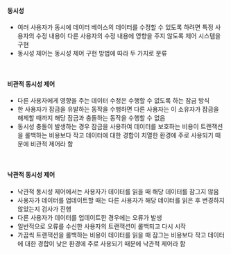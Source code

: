 #### 동시성

- 여러 사용자가 동시에 데이터 베이스의 데이터를 수정할 수 있도록 하려면 특정 사용자의 수정 내용이 다른 사용자의 수정 내용에 영향을 주지 않도록 제어 시스템을 구현
- 동시성 제어는 동시성 제어 구현 방법에 따라 두 가지로 분류

<br>

#### 비관적 동시성 제어

- 다른 사용자에게 영향을 주는 데이터 수정은 수행할 수 없도록 하는 잠금 방식
- 한 사용자가 잠금을 유발하는 동작을 수행하면 다른 사용자는 이 소유자가 잠금을 해제할 때까지 해당 잠금과 충돌하는 동작을 수행할 수 없음 
- 동시성 충돌이 발생하는 경우 잠금을 사용하여 데이터를 보호하는 비용이 트랜잭션을 롤백하는 비용보다 작고 데이터에 대한 경합이 치열한 환경에 주로 사용되기 때문에 비관적 제어라 함

<br>

#### 낙관적 동시성 제어

- 낙관적 동시성 제어에서는 사용자가 데이터를 읽을 때 해당 데이터를 잠그지 않음
- 사용자가 데이터를 업데이트할 때는 다른 사용자가 해당 데이터를 읽은 후 변경하지 않았는지 검사가 진행 
- 다른 사용자가 데이터를 업데이트한 경우에는 오류가 발생 
- 일반적으로 오류를 수신한 사용자의 트랜잭션이 롤백되고 다시 시작 
- 가끔씩 트랜잭션을 롤백하는 비용이 데이터를 읽을 때 잠그는 비용보다 작고 데이터에 대한 경합이 낮은 환경에 주로 사용되기 때문에 낙관적 제어라 함
